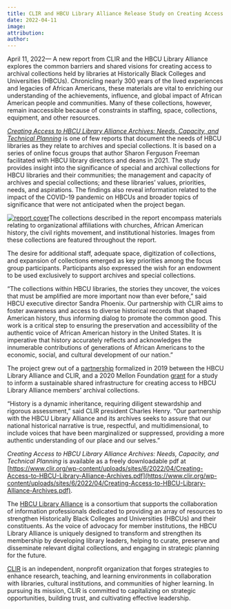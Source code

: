 ```yaml
---
title: CLIR and HBCU Library Alliance Release Study on Creating Access to HBCU Library Alliance Archives
date: 2022-04-11
image:
attribution:
author:
---
```


April 11, 2022— A new report from CLIR and the HBCU Library Alliance explores the common barriers and shared visions for creating access to archival collections held by libraries at Historically Black Colleges and Universities (HBCUs). Chronicling nearly 300 years of the lived experiences and legacies of African Americans, these materials are vital to enriching our understanding of the achievements, influence, and global impact of African American people and communities. Many of these collections, however, remain inaccessible because of constraints in staffing, space, collections, equipment, and other resources.

[_Creating Access to HBCU Library Alliance Archives: Needs, Capacity, and Technical Planning_](https://www.clir.org/pubs/reports/creating-access-to-hbcu-library-alliance-archives-needs-capacity-and-technical-planning/) is one of few reports that document the needs of HBCU libraries as they relate to archives and special collections. It is based on a series of online focus groups that author Sharon Ferguson Freeman facilitated with HBCU library directors and deans in 2021. The study provides insight into the significance of special and archival collections for HBCU librar­ies and their communities; the management and capacity of archives and special collections; and these libraries’ values, priorities, needs, and aspirations. The findings also reveal information related to the impact of the COVID-19 pandemic on HBCUs and broader topics of significance that were not anticipated when the project began. 

[![report cover](https://www.clir.org/wp-content/uploads/sites/6/2022/04/Pub-180-cover-235x300.png)](https://www.clir.org/wp-content/uploads/sites/6/2022/04/Pub-180-cover.png)The collections described in the report encompass materials relating to organizational affiliations with churches, African American history, the civil rights movement, and institutional histories. Images from these collections are featured throughout the report. 

The desire for additional staff, adequate space, digitization of collections, and expansion of collections emerged as key priorities among the focus group participants. Participants also expressed the wish for an endowment to be used exclusively to support archives and special collections. 

“The collections within HBCU libraries, the stories they uncover, the voices that must be amplified are more important now than ever before,” said HBCU executive director Sandra Phoenix. Our partnership with CLIR aims to foster awareness and access to diverse historical records that shaped American history, thus informing dialog to promote the common good. This work is a critical step to ensuring the preservation and accessibility of the authentic voice of African American history in the United States. It is imperative that history accurately reflects and acknowledges the innumerable contributions of generations of African Americans to the economic, social, and cultural development of our nation.” 

The project grew out of a [partnership](https://www.clir.org/2019/07/clir-and-hbcu-library-alliance-form-national-partnership/) formalized in 2019 between the HBCU Library Alliance and CLIR, and a 2020 Mellon Foundation [grant](https://www.clir.org/2020/11/hbcu-library-alliance-and-clir-receive-grant/) for a study to inform a sustainable shared infrastructure for creating access to HBCU Library Alliance members’ archival collections.

“History is a dynamic inheritance, requiring diligent stewardship and rigorous assessment,” said CLIR president Charles Henry. “Our partnership with the HBCU Library Alliance and its archives seeks to assure that our national historical narrative is true, respectful, and multidimensional, to include voices that have been marginalized or suppressed, providing a more authentic understanding of our place and our selves.”

_Creating Access to HBCU Library Alliance Archives: Needs, Capacity, and Technical Planning_ is available as a freely downloadable pdf at [https://www.clir.org/wp-content/uploads/sites/6/2022/04/Creating-Access-to-HBCU-Library-Alliance-Archives.pdf](https://www.clir.org/wp-content/uploads/sites/6/2022/04/Creating-Access-to-HBCU-Library-Alliance-Archives.pdf).

The [HBCU Library Alliance](http://hbculibraries.org/) is a consortium that supports the collaboration of information professionals dedicated to providing an array of resources to strengthen Historically Black Colleges and Universities (HBCUs) and their constituents. As the voice of advocacy for member institutions, the HBCU Library Alliance is uniquely designed to transform and strengthen its membership by developing library leaders, helping to curate, preserve and disseminate relevant digital collections, and engaging in strategic planning for the future.

[CLIR](https://www.clir.org/) is an independent, nonprofit organization that forges strategies to enhance research, teaching, and learning environments in collaboration with libraries, cultural institutions, and communities of higher learning. In pursuing its mission, CLIR is committed to capitalizing on strategic opportunities, building trust, and cultivating effective leadership.
